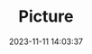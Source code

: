 ---
weight: 1
images:
- /images/edited/132.jpeg
title: Picture
date: 2023-11-11 14:03:37
tags:
- luminar
- work
---